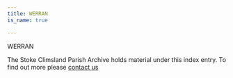```yaml
---
title: WERRAN
is_name: true

---
```


WERRAN


The Stoke Climsland Parish Archive holds material under this index entry. To find out more please [contact us](/contact/)
